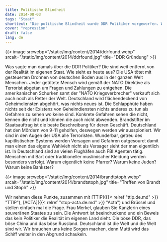 ```yaml
---
title: Politische Blindheit
date: 2014-08-03
tags: "Staat"
shorttext: "Die politische Blindheit wurde DDR Politiker vorgeworfen. Wie sieht es mit den westlichen aus? Acta, Ceta, TTIP sind ja offen für Volkes Wünsche..."
cover: "repression"
draft: false
lang: de
---
```


{{< image srcwebp="/static/img/content/2014/ddrfound.webp" srcalt="/static/img/content/2014/ddrfound.jpg" title="DDR Gründung" >}}

Was sagte man damals über die DDR Politiker? Die sind weit entfernt von der Realität im eigenen Staat. Wie sieht es heute aus? Die USA tötet mit gesteuerten Drohnen von deutschen Boden aus in der ganzen Welt Menschen. Jeder getötete Mensch wird gemäß der NATO Direktive als Terrorist abgetan um Fragen und Zahlungen zu entgehen. Die amerikanischen Schurken samt der "NATO Kriegsverbrecher" verkauft sich auch noch als Retter der Welt. Deutschland wird flächendeckend von Geheimdiensten abgehört, was nichts neues ist. Die Schlapphüte haben nichts seit der Existenz von Geheimdiensten nichts anderes zu tun als Gefahren zu sehen wo keine sind. Konkrete Gefahren sehen die nicht, kennen die nicht und können die auch nicht abwenden. Brandstifter im Staatsauftrag ist die beste Beschreibung für deren Geschäft. Deutschland hat den Mördern von 9-11 geholfen, deswegen werden wir ausspioniert. Wir sind in den Augen der USA alle Terroristen. Wunderbar, getreu des kapitlistischen Systems werden Versagen und Gefahren outgesourct damit man einen das eigene Wahlvieh nicht als Versager sieht der man eigentlich ist. In Deutschland sind an vielen Flughäfen auch FBI Agenten tätig. Menschen mit Bart oder traditioneller muslimischer Kleidung werden besonders verfolgt. Warum eigentlich keine Pfarrer? Warum keine Juden? Warum keine Bankster? 

{{< image srcwebp="/static/img/content/2014/brandtstoph.webp" srcalt="/static/img/content/2014/brandtstoph.jpg" title="Treffen von Brandt und Stoph" >}}

Wir nehmen diese Punkte, zusammen mit [TTIP]({{< relref "ttip.de.md" >}} "TTIP"), [ACTA]({{< relref "stop-acta.de.md" >}} "Acta") und Brüssel und stellen einfach mal die Frage. Frau Merkel, glauben Sie Kanzlerin eines souveränen Staates zu sein. Die Antwort ist beeindruckend und ein Beweis das kein Politiker die Realität im eigenen Land sieht. Die böse DDR, das böse China und das böse Russland. Deutschland ist die Welt und die Welt sind wir. Wir brauchen uns keine Sorgen machen, denn Mutti wird das Schiff weiter in den Abgrund schaukeln. 
